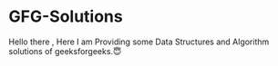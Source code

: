 # GFG-Solutions
Hello there , Here I am Providing some Data Structures and Algorithm solutions of geeksforgeeks.😇
